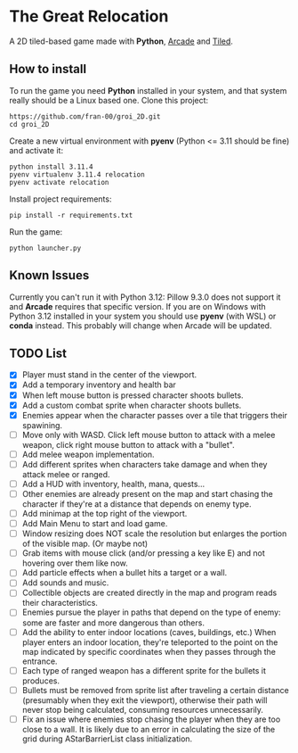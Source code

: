 # The Great Relocation

A 2D tiled-based game made with **Python**, [Arcade](https://api.arcade.academy/en/latest/) and [Tiled](https://www.mapeditor.org/).

## How to install

To run the game you need **Python** installed in your system, and that system really should be a Linux based one. Clone this project:

    https://github.com/fran-00/groi_2D.git
    cd groi_2D

Create a new virtual environment with **pyenv** (Python <= 3.11 should be fine) and activate it:

    python install 3.11.4
    pyenv virtualenv 3.11.4 relocation
    pyenv activate relocation

Install project requirements:

    pip install -r requirements.txt

Run the game:

    python launcher.py

## Known Issues

Currently you can't run it with Python 3.12: Pillow 9.3.0 does not support it and **Arcade** requires that specific version. If you are on Windows with Python 3.12 installed in your system you should use **pyenv** (with WSL) or **conda** instead. This probably will change when Arcade will be updated.

## TODO List

- [x] Player must stand in the center of the viewport.
- [x] Add a temporary inventory and health bar
- [x] When left mouse button is pressed character shoots bullets.
- [x] Add a custom combat sprite when character shoots bullets.
- [x] Enemies appear when the character passes over a tile that triggers their spawining.
- [ ] Move only with WASD. Click left mouse button to attack with a melee weapon, click right mouse button to attack with a "bullet".
- [ ] Add melee weapon implementation.
- [ ] Add different sprites when characters take damage and when they attack melee or ranged.
- [ ] Add a HUD with inventory, health, mana, quests...
- [ ] Other enemies are already present on the map and start chasing the character if they're at a distance that depends on enemy type.
- [ ] Add minimap at the top right of the viewport.
- [ ] Add Main Menu to start and load game.
- [ ] Window resizing does NOT scale the resolution but enlarges the portion of the visible map. (Or maybe not)
- [ ] Grab items with mouse click (and/or pressing a key like E) and not hovering over them like now.
- [ ] Add particle effects when a bullet hits a target or a wall.
- [ ] Add sounds and music.
- [ ] Collectible objects are created directly in the map and program reads their characteristics.
- [ ] Enemies pursue the player in paths that depend on the type of enemy: some are faster and more dangerous than others.
- [ ] Add the ability to enter indoor locations (caves, buildings, etc.) When player enters an indoor location, they're teleported to the point on the map indicated by specific coordinates when they passes through the entrance.
- [ ] Each type of ranged weapon has a different sprite for the bullets it produces.
- [ ] Bullets must be removed from sprite list after traveling a certain distance (presumably when they exit the viewport), otherwise their path will never stop being calculated, consuming resources unnecessarily.
- [ ] Fix an issue where enemies stop chasing the player when they are too close to a wall. It is likely due to an error in calculating the size of the grid during AStarBarrierList class initialization.
